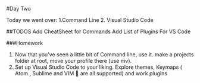 #Day Two

Today we went over:
1.Command Line
2. Visual Studio Code


##TODOS
Add CheatSheet for Commands
Add List of Plugins For VS Code

###Homework
1. Now that you've seen a little bit of Command line, use it. make a projects folder at root, move your profile there (use mv).
2. Set up Visual Studio Code to your liking. Explore themes, Keymaps ( Atom , Sublime and VIM 🤮 are all supported) and work plugins 